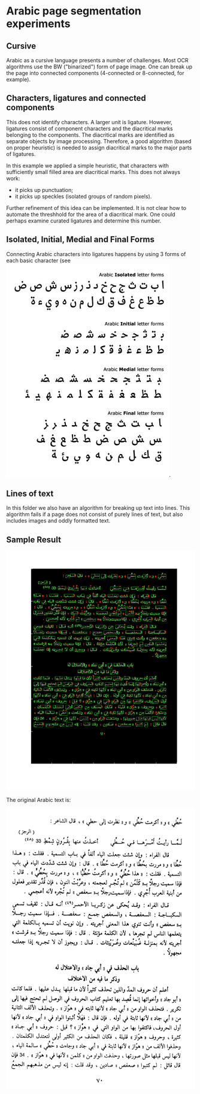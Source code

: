 # Arabic page segmentation experiments

## Cursive
Arabic as a cursive language presents a number of challenges.  Most
OCR algorithms use the BW ("binarized") form of page image.  One can
break up the page into connected components (4-connected or
8-connected, for example).

## Characters, ligatures and connected components
This does not identify characters. A larger unit is ligature. However,
ligatures consist of component characters and the diacritical marks
belonging to the components. The diacritical marks are identified as
separate objects by image processing. Therefore, a good algorithm
(based on proper heuristic) is needed to assign diacritical marks to
the major parts of ligatures.

In this example we applied a simple heuristic, that characters
with sufficiently small filled area are diacritical marks.
This does not always work:

 * it picks up punctuation;
 * it picks up speckles (isolated groups of random pixels).

Further refinement of this idea can be implemented. It is not clear how
to automate the threshhold for the area of a diacritical mark.
One could perhaps examine curated ligatures and determine this number.


## Isolated, Initial, Medial and Final Forms
Connecting Arabic characters into ligatures happens by using 3 forms
of each basic character (see
![Arabic letterforms](../Data/basic-arabic-letterforms.jpg).


## Lines of text
In this folder we also have an algorithm for breaking up text into
lines.  This algorithm fails if a page does not consist of purely
lines of text, but also includes images and oddly formatted text.

## Sample Result

![Segmented page example](./SegmentedPageSample1.png)

The original Arabic text is:

![Arabic page](./images/sinat-074.png)